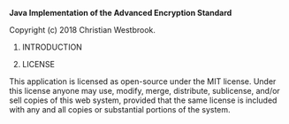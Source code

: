 **Java Implementation of the Advanced Encryption Standard**

Copyright (c) 2018 Christian Westbrook.

1. INTRODUCTION

2. LICENSE 

This application is licensed as open-source under the MIT license. Under this license anyone may use, modify, merge, distribute, sublicense, and/or sell copies of this web system, provided that the same license is included with any and all copies or substantial portions of the system.
